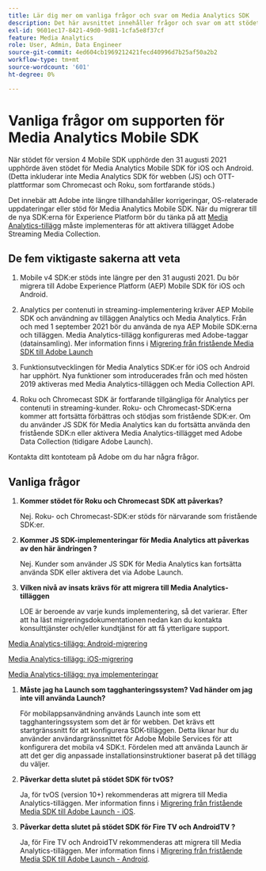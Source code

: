 ```yaml
---
title: Lär dig mer om vanliga frågor och svar om Media Analytics SDK
description: Det här avsnittet innehåller frågor och svar om att stödet för SDK:er för Media Analytics har upphört.
exl-id: 9601ec17-8421-49d0-9d81-1cfa5e8f37cf
feature: Media Analytics
role: User, Admin, Data Engineer
source-git-commit: 4ed604cb1969212421fecd40996d7b25af50a2b2
workflow-type: tm+mt
source-wordcount: '601'
ht-degree: 0%

---
```


# Vanliga frågor om supporten för Media Analytics Mobile SDK

När stödet för version 4 Mobile SDK upphörde den 31 augusti 2021 upphörde även stödet för Media Analytics Mobile SDK för iOS och Android. (Detta inkluderar inte Media Analytics SDK för webben (JS) och OTT-plattformar som Chromecast och Roku, som fortfarande stöds.)

Det innebär att Adobe inte längre tillhandahåller korrigeringar, OS-relaterade uppdateringar eller stöd för Media Analytics Mobile SDK. När du migrerar till de nya SDK:erna för Experience Platform bör du tänka på att [Media Analytics-tillägg](https://developer.adobe.com/client-sdks/documentation/adobe-media-analytics/) måste implementeras för att aktivera tillägget Adobe Streaming Media Collection.


## De fem viktigaste sakerna att veta

1. Mobile v4 SDK:er stöds inte längre per den 31 augusti 2021. Du bör migrera till Adobe Experience Platform (AEP) Mobile SDK för iOS och Android.

1. Analytics per contenuti in streaming-implementering kräver AEP Mobile SDK och användning av tilläggen Analytics och Media Analytics. Från och med 1 september 2021 bör du använda de nya AEP Mobile SDK:erna och tilläggen.  Media Analytics-tillägg konfigureras med Adobe-taggar (datainsamling). Mer information finns i [Migrering från fristående Media SDK till Adobe Launch](/help/legacy/sdk-to-launch/sdk-to-launch-migration.md)

1. Funktionsutvecklingen för Media Analytics SDK:er för iOS och Android har upphört. Nya funktioner som introducerades från och med hösten 2019 aktiveras med Media Analytics-tilläggen och Media Collection API.

1. Roku och Chromecast SDK är fortfarande tillgängliga för Analytics per contenuti in streaming-kunder. Roku- och Chromecast-SDK:erna kommer att fortsätta förbättras och stödjas som fristående SDK:er. Om du använder JS SDK för Media Analytics kan du fortsätta använda den fristående SDK:n eller aktivera Media Analytics-tillägget med Adobe Data Collection (tidigare Adobe Launch).

Kontakta ditt kontoteam på Adobe om du har några frågor.

## Vanliga frågor

1. **Kommer stödet för Roku och Chromecast SDK att påverkas? &#x200B;**

   Nej.  Roku- och Chromecast-SDK:er stöds för närvarande som fristående SDK:er. &#x200B; &#x200B;
1. **Kommer JS SDK-implementeringar för Media Analytics att påverkas av den här ändringen &#x200B;?**

   Nej.  Kunder som använder JS SDK för Media Analytics kan fortsätta använda SDK eller aktivera det via Adobe Launch. &#x200B;
1. **Vilken nivå av insats krävs för att migrera till Media Analytics-tilläggen&#x200B;**

   LOE är beroende av varje kunds implementering, så det varierar.  Efter att ha läst migreringsdokumentationen nedan kan du kontakta konsulttjänster och/eller kundtjänst för att få ytterligare support.

[Media Analytics-tillägg: Android-migrering](/help/legacy/sdk-to-launch/sdk-to-launch-migration-platforms/sdk-to-launch-migration-android.md)

[Media Analytics-tillägg: iOS-migrering](/help/legacy/sdk-to-launch/sdk-to-launch-migration-platforms/sdk-to-launch-migration-ios.md)

   [Media Analytics-tillägg: nya implementeringar](https://developer.adobe.com/client-sdks/documentation/adobe-media-analytics/)

1. **Måste jag ha Launch som tagghanteringssystem? Vad händer om jag inte vill använda Launch?**

   För mobilappsanvändning används Launch inte som ett tagghanteringssystem som det är för webben. Det krävs ett startgränssnitt för att konfigurera SDK-tilläggen. Detta liknar hur du använder användargränssnittet för Adobe Mobile Services för att konfigurera det mobila v4 SDK:t. Fördelen med att använda Launch är att det ger dig anpassade installationsinstruktioner baserat på det tillägg du väljer.

1. **Påverkar detta slutet på stödet SDK för tvOS?**

   Ja, för tvOS (version 10+) rekommenderas att migrera till Media Analytics-tilläggen. Mer information finns i [Migrering från fristående Media SDK till Adobe Launch - iOS](/help/legacy/sdk-to-launch/sdk-to-launch-migration-platforms/sdk-to-launch-migration-ios.md).

1. **Påverkar detta slutet på stödet SDK för Fire TV och AndroidTV &#x200B;?**

   Ja, för Fire TV och AndroidTV rekommenderas att migrera till Media Analytics-tilläggen. Mer information finns i [Migrering från fristående Media SDK till Adobe Launch - Android](/help/legacy/sdk-to-launch/sdk-to-launch-migration-platforms/sdk-to-launch-migration-android.md).
